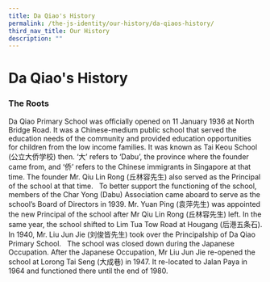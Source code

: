 ```yaml
---
title: Da Qiao's History
permalink: /the-js-identity/our-history/da-qiaos-history/
third_nav_title: Our History
description: ""
---
```

# **Da Qiao's History**

### The Roots

Da Qiao Primary School was officially opened on 11 January 1936 at North Bridge Road. It was a Chinese-medium public school that served the education needs of the community and provided education opportunities for children from the low income families. It was known as Tai Keou School (公立大侨学校) then. ‘大’ refers to ‘Dabu’, the province where the founder came from, and ‘侨’ refers to the Chinese immigrants in Singapore at that time. The founder Mr. Qiu Lin Rong (丘林容先生) also served as the Principal of the school at that time.   To better support the functioning of the school, members of the Char Yong (Dabu) Association came aboard to serve as the school’s Board of Directors in 1939. Mr. Yuan Ping (袁萍先生) was appointed the new Principal of the school after Mr Qiu Lin Rong (丘林容先生) left. In the same year, the school shifted to Lim Tua Tow Road at Hougang (后港五条石). In 1940, Mr. Liu Jun Jie (刘俊皆先生) took over the Principalship of Da Qiao Primary School.   The school was closed down during the Japanese Occupation. After the Japanese Occupation, Mr Liu Jun Jie re-opened the school at Lorong Tai Seng (大成巷) in 1947. It re-located to Jalan Paya in 1964 and functioned there until the end of 1980.